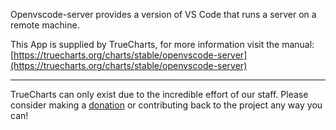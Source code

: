 Openvscode-server provides a version of VS Code that runs a server on a remote machine.

This App is supplied by TrueCharts, for more information visit the manual: [https://truecharts.org/charts/stable/openvscode-server](https://truecharts.org/charts/stable/openvscode-server)

---

TrueCharts can only exist due to the incredible effort of our staff.
Please consider making a [donation](https://truecharts.org/about/sponsor) or contributing back to the project any way you can!
